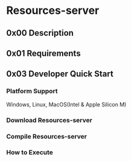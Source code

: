 # Resources-server

## 0x00 Description

## 0x01 Requirements

## 0x03 Developer Quick Start

### Platform Support

Windows, Linux, MacOS(Intel & Apple Silicon M)

### Download Resources-server

### Compile Resources-server

### How to Execute
